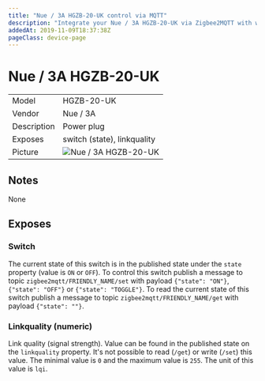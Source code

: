 ```yaml
---
title: "Nue / 3A HGZB-20-UK control via MQTT"
description: "Integrate your Nue / 3A HGZB-20-UK via Zigbee2MQTT with whatever smart home infrastructure you are using without the vendors bridge or gateway."
addedAt: 2019-11-09T18:37:38Z
pageClass: device-page
---
```


<!-- !!!! -->
<!-- ATTENTION: This file is auto-generated through docgen! -->
<!-- You can only edit the "## Notes"-Section till next h1 (#) or h2 heading (##). -->
<!-- Do NOT use h1 or h2 heading within "## Notes"-Section. -->
<!-- !!!! -->

# Nue / 3A HGZB-20-UK

|     |     |
|-----|-----|
| Model | HGZB-20-UK  |
| Vendor  | Nue / 3A  |
| Description | Power plug |
| Exposes | switch (state), linkquality |
| Picture | ![Nue / 3A HGZB-20-UK](https://www.zigbee2mqtt.io/images/devices/HGZB-20-UK.jpg) |


<!-- Notes BEGIN: You can edit here -->
## Notes

None

<!-- Notes END: Do not edit below this line -->



## Exposes

### Switch 
The current state of this switch is in the published state under the `state` property (value is `ON` or `OFF`).
To control this switch publish a message to topic `zigbee2mqtt/FRIENDLY_NAME/set` with payload `{"state": "ON"}`, `{"state": "OFF"}` or `{"state": "TOGGLE"}`.
To read the current state of this switch publish a message to topic `zigbee2mqtt/FRIENDLY_NAME/get` with payload `{"state": ""}`.

### Linkquality (numeric)
Link quality (signal strength).
Value can be found in the published state on the `linkquality` property.
It's not possible to read (`/get`) or write (`/set`) this value.
The minimal value is `0` and the maximum value is `255`.
The unit of this value is `lqi`.

